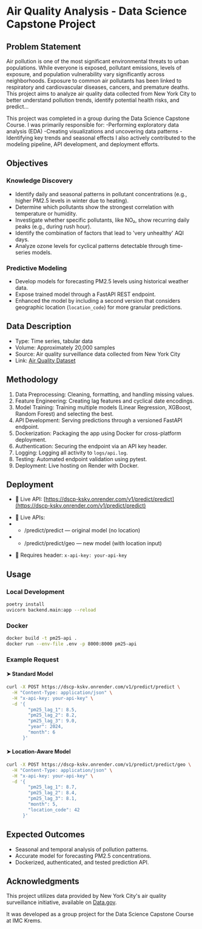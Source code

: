 # Air Quality Analysis - Data Science Capstone Project

## Problem Statement

Air pollution is one of the most significant environmental threats to urban populations. While everyone is exposed, pollutant emissions, levels of exposure, and population vulnerability vary significantly across neighborhoods. Exposure to common air pollutants has been linked to respiratory and cardiovascular diseases, cancers, and premature deaths. This project aims to analyze air quality data collected from New York City to better understand pollution trends, identify potential health risks, and predict...

This project was completed in a group during the Data Science Capstone Course.
I was primarily responsible for:
-Performing exploratory data analysis (EDA)
-Creating visualizations and uncovering data patterns
-Identifying key trends and seasonal effects
I also actively contributed to the modeling pipeline, API development, and deployment efforts.

## Objectives

### Knowledge Discovery

- Identify daily and seasonal patterns in pollutant concentrations (e.g., higher PM2.5 levels in winter due to heating).
- Determine which pollutants show the strongest correlation with temperature or humidity.
- Investigate whether specific pollutants, like NO₂, show recurring daily peaks (e.g., during rush hour).
- Identify the combination of factors that lead to 'very unhealthy' AQI days.
- Analyze ozone levels for cyclical patterns detectable through time-series models.

### Predictive Modeling

- Develop models for forecasting PM2.5 levels using historical weather data.
- Expose trained model through a FastAPI REST endpoint.
- Enhanced the model by including a second version that considers geographic location (`location_code`) for more granular predictions.

## Data Description

- Type: Time series, tabular data
- Volume: Approximately 20,000 samples
- Source: Air quality surveillance data collected from New York City
- Link: [Air Quality Dataset](https://catalog.data.gov/dataset/air-quality)

## Methodology

1. Data Preprocessing: Cleaning, formatting, and handling missing values.
2. Feature Engineering: Creating lag features and cyclical date encodings.
3. Model Training: Training multiple models (Linear Regression, XGBoost, Random Forest) and selecting the best.
4. API Development: Serving predictions through a versioned FastAPI endpoint.
5. Dockerization: Packaging the app using Docker for cross-platform deployment.
6. Authentication: Securing the endpoint via an API key header.
7. Logging: Logging all activity to `logs/api.log`.
8. Testing: Automated endpoint validation using pytest.
9. Deployment: Live hosting on Render with Docker.

## Deployment

- 🔗 Live API: [https://dscp-kskv.onrender.com/v1/predict/predict](https://dscp-kskv.onrender.com/v1/predict/predict)
+ 🔗 Live APIs:
+   - /predict/predict — original model (no location)
+   - /predict/predict/geo — new model (with location input)
- 🔐 Requires header: `x-api-key: your-api-key`

## Usage

### Local Development

```bash
poetry install
uvicorn backend.main:app --reload
```

### Docker

```bash
docker build -t pm25-api .
docker run --env-file .env -p 8000:8000 pm25-api
```

### Example Request

#### ➤ Standard Model

```bash
curl -X POST https://dscp-kskv.onrender.com/v1/predict/predict \
  -H "Content-Type: application/json" \
  -H "x-api-key: your-api-key" \
  -d '{
        "pm25_lag_1": 8.5,
        "pm25_lag_2": 8.2,
        "pm25_lag_3": 9.0,
        "year": 2024,
        "month": 6
      }'
```

#### ➤ Location-Aware Model

```bash
curl -X POST https://dscp-kskv.onrender.com/v1/predict/predict/geo \
  -H "Content-Type: application/json" \
  -H "x-api-key: your-api-key" \
  -d '{
        "pm25_lag_1": 8.7,
        "pm25_lag_2": 8.4,
        "pm25_lag_3": 8.1,
        "month": 5,
        "location_code": 42
      }'
```


## Expected Outcomes

- Seasonal and temporal analysis of pollution patterns.
- Accurate model for forecasting PM2.5 concentrations.
- Dockerized, authenticated, and tested prediction API.

## Acknowledgments

This project utilizes data provided by New York City's air quality surveillance initiative, available on [Data.gov](https://catalog.data.gov/dataset/air-quality).

It was developed as a group project for the Data Science Capstone Course at IMC Krems.
